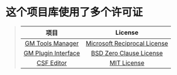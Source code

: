 # 这个项目库使用了多个许可证
> |项目|License|
> |:-:|:-:|
> |[GM Tools Manager](GMTMgr) | [Microsoft Reciprocal License](GMTMgr/LICENSE)|
> |[GM Plugin Interface](GMTPI) | [BSD Zero Clause License](GMTPI/LICENSE)|
> |[CSF Editor](CSFEditor) | [MIT License](CSFEditor/LICENSE)|